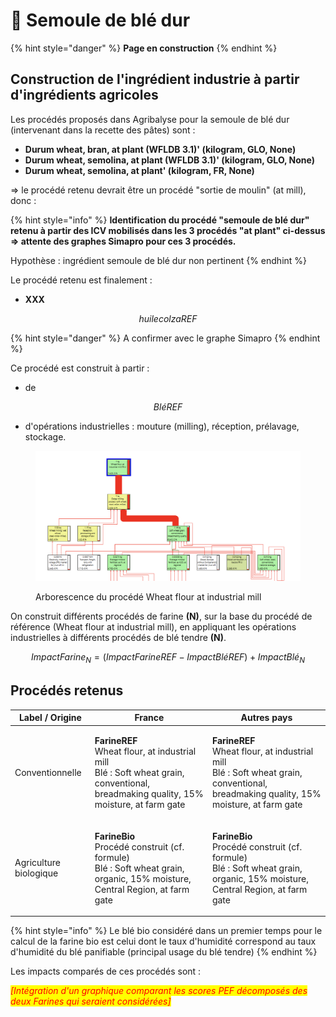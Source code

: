 # 🌾 Semoule de blé dur

{% hint style="danger" %}
**Page en construction**
{% endhint %}

## Construction de l'ingrédient industrie à partir d'ingrédients agricoles

Les procédés proposés dans Agribalyse pour la semoule de blé dur (intervenant dans la recette des pâtes) sont :&#x20;

* **Durum wheat, bran, at plant (WFLDB 3.1)' (kilogram, GLO, None)**
* **Durum wheat, semolina, at plant (WFLDB 3.1)' (kilogram, GLO, None)**
* **Durum wheat, semolina, at plant' (kilogram, FR, None)**

\=> le procédé retenu devrait être un procédé "sortie de moulin" (at mill), donc :

{% hint style="info" %}
**Identification du procédé "semoule de blé dur" retenu à partir des ICV mobilisés dans les 3 procédés "at plant" ci-dessus => attente des graphes Simapro pour ces 3 procédés.**

Hypothèse : ingrédient semoule de blé dur non pertinent
{% endhint %}

Le procédé retenu est finalement :

* **XXX**

$$
huilecolzaREF
$$

{% hint style="danger" %}
A confirmer avec le graphe Simapro
{% endhint %}



Ce procédé est construit à partir :&#x20;

* de

$$
BléREF
$$

* d'opérations industrielles : mouture (milling), réception, prélavage, stockage.&#x20;

<figure><img src="../../.gitbook/assets/Image collée à 2022-11-9 17-42.png" alt=""><figcaption><p>Arborescence du procédé Wheat flour at industrial mill</p></figcaption></figure>

On construit différents procédés de farine **(N)**, sur la base du procédé de référence (Wheat flour at industrial mill), en appliquant les opérations industrielles à différents procédés de blé tendre **(N)**.

$$
ImpactFarine_N = (ImpactFarineREF - ImpactBléREF )+ImpactBlé_N
$$

## Procédés retenus

| Label / Origine        | France                                                                                                                                                        | Autres pays                                                                                                                                                   |
| ---------------------- | ------------------------------------------------------------------------------------------------------------------------------------------------------------- | ------------------------------------------------------------------------------------------------------------------------------------------------------------- |
| Conventionnelle        | <p><strong>FarineREF</strong><br>Wheat flour, at industrial mill<br>Blé : Soft wheat grain, conventional, breadmaking quality, 15% moisture, at farm gate</p> | <p><strong>FarineREF</strong><br>Wheat flour, at industrial mill<br>Blé : Soft wheat grain, conventional, breadmaking quality, 15% moisture, at farm gate</p> |
| Agriculture biologique | <p><strong>FarineBio</strong><br>Procédé construit (cf. formule)<br>Blé : Soft wheat grain, organic, 15% moisture, Central Region, at farm gate</p>           | <p><strong>FarineBio</strong><br>Procédé construit (cf. formule)<br>Blé : Soft wheat grain, organic, 15% moisture, Central Region, at farm gate</p>           |

{% hint style="info" %}
Le blé bio considéré dans un premier temps pour le calcul de la farine bio est celui dont le taux d'humidité correspond au taux d'humidité du blé panifiable (principal usage du blé tendre)
{% endhint %}

Les impacts comparés de ces procédés sont :&#x20;

_<mark style="color:red;">\[Intégration d'un graphique comparant les scores PEF décomposés des deux Farines qui seraient considérées]</mark>_&#x20;

